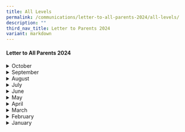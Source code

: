```yaml
---
title: All Levels
permalink: /communications/letter-to-all-parents-2024/all-levels/
description: ""
third_nav_title: Letter to Parents 2024
variant: markdown
---
```

#### Letter to All Parents 2024

<details>
  <summary>October</summary>
<ul>
	<li>
		<a href="/files/2024%20Letter%20to%20Parents/Letter%20to%20all%20Parents/7_Oct_24___public_speaking_workshop.pdf">Public Speaking Enrichment Workshop</a><font size="2"> (7 October 2024)</font>
	</li>
	<li>
		<a href="/files/2024%20Letter%20to%20Parents/Letter%20to%20all%20Parents/7_Oct_24_Post_PSLE.pdf">P6 Post PSLE Programme</a><font size="2"> (7 October 2024)</font>
	</li>
	<li>
		<a href="/files/2024%20Letter%20to%20Parents/Letter%20to%20all%20Parents/9_Oct_24__P5_Curriculum_support.pdf">PS Curriculum Support: 14 Oct 2024 to 16 Oct 2024</a><font size="2"> (9 October 2024)</font>
	</li>
	</ul>
</details>

<details>
  <summary>September</summary>
<ul>
	<li>
		<a href="/files/2024%20Letter%20to%20Parents/Primary%205/9_Sep_P5_end_year_oral.pdf">P5 End of Year Oral Examination</a><font size="2"> (9 September 2024)</font>
	</li>
	<li>
		<a href="/files/2024%20Letter%20to%20Parents/Primary%204/9_Sep_P4_end_year_oral.pdf">P4 End of Year Oral Examination</a><font size="2"> (9 September 2024)</font>
	</li>
	</ul>
</details>

<details>
  <summary>August</summary>
<ul>
	<li>
		<a href="/files/2024%20Letter%20to%20Parents/Letter%20to%20all%20Parents/End_of_Term_3_Letter_to_Parents_2024_30_Aug_2024.pdf">End of Term 3 Letters to Parents</a><font size="2"> (30 August 2024)</font>
	</li>
	</ul>
</details>
<details>
  <summary>July</summary>
<ul>
	<li>
		<a href="/files/2024%20Letter%20to%20Parents/Letter%20to%20all%20Parents/2_July_Chinese_Culture_Musical.pdf">Chinese Cultural Musical Performance</a><font size="2"> (2 July 2024)</font>
	</li>
	<li>
		<a href="/files/2024%20Letter%20to%20Parents/Primary%203/8_July_P3_Assessment.pdf">Assessment for Primary 3</a><font size="2"> (8 July 2024)</font>
	</li>
	<li>
		<a href="/files/2024%20Letter%20to%20Parents/Primary%204/8_July_P4_Assessment.pdf">Assessment for Primary 4</a><font size="2"> (8 July 2024)</font>
	</li>
	<li>
		<a href="/files/2024%20Letter%20to%20Parents/Primary%205/8_July_P5_Assessment.pdf">Assessment for Primary 5</a><font size="2"> (8 July 2024)</font>
	</li>
		<li>
		<a href="/files/2024%20Letter%20to%20Parents/Letter%20to%20all%20Parents/10_July_Serve_to_Lead.pdf">Dance of the Nation Training Programme</a><font size="2"> (10 July 2024)</font>
	</li>
	</ul>
</details>
<details>
  <summary>June</summary>
<ul>
	<li>
		<a href="/files/2024%20Letter%20to%20Parents/Primary%206/25_June_Update_of_P6_Exam.pdf">Updates to the 2024 P6 Preliminary Exam Schedule</a><font size="2"> (25 June 2024)</font>
	</li>
	</ul>
</details>
<details>
  <summary>May</summary>
<ul>
	<li>
		<a href="/files/2024%20Letter%20to%20Parents/Letter%20to%20all%20Parents/5_May_Becoming_An_Active_and_Healthy_Meridian.pdf">Becoming An Active and Healthy Meridian</a><font size="2"> (5 May 2024)</font>
	</li>
	<li>
		<a href="/files/2024%20Letter%20to%20Parents/Primary%204/7_May_MT_Fortnight_cultural_and_language_camp.pdf">MT Fortnight Cultural and Language Camp 2024</a><font size="2"> (7 May 2024)</font>
	</li>
	<li>
		<a href="/files/2024%20Letter%20to%20Parents/Primary%204/8_May_Virtual_overseas_chinese_language.pdf">Virtual Overseas Chinese Language &amp; Cultural Immersion Programme 2024 </a><font size="2"> (8 May 2024)</font>
	</li>
	<li>
		<a href="/files/2024%20Letter%20to%20Parents/Letter%20to%20all%20Parents/24_May__End_of_Term_2_Letter_to_Parents_2024.pdf">End of Term 2 Letter to Parents 2024 </a><font size="2"> (24 May 2024)</font>
	</li>
	</ul>
</details>

<details>
  <summary>April</summary>
<ul>
	<li>
		<a href="/files/2024%20Letter%20to%20Parents/Letter%20to%20all%20Parents/1_April_P3_P6_Peer_Support_Leaders_Meeting_2024.pdf">P3-P6 Peer Support Leaders Meeting 2024</a><font size="2"> (1 April 2024)</font>
	</li>
	<li>
		<a href="/files/2024%20Letter%20to%20Parents/Letter%20to%20all%20Parents/5_April_P5_E2K_maths_programme.pdf">P5 E2K Mathematics Programme</a><font size="2"> (5 April 2024)</font>
	</li>
	<li>
		<a href="/files/2024%20Letter%20to%20Parents/Letter%20to%20all%20Parents/P5_Term_2_e_Oral.pdf">P5 Term 2: Oral Communications</a><font size="2"> (8 April 2024)</font>
	</li>
	<li>
		<a href="/files/2024%20Letter%20to%20Parents/Letter%20to%20all%20Parents/9_April_P4_Visual_Spatial_Math_Competition_2024.pdf">P4 - Visual Spatial Mathlympics Competition 2024</a><font size="2"> (9 April 2024)</font>
	</li>
	<li>
		<a href="/files/2024%20Letter%20to%20Parents/Letter%20to%20all%20Parents/19_April_P1_SOSU.pdf">P1 Step Out Step Up Learning Week 2024</a><font size="2"> (19 April 2024)</font>
	</li>
	<li>
		<a href="/files/2024%20Letter%20to%20Parents/Letter%20to%20all%20Parents/19_April_P2_SOSU.pdf">P2 Step Out Step Up Learning Week 2024</a><font size="2"> (19 April 2024)</font>
	</li>
	<li>
		<a href="/files/2024%20Letter%20to%20Parents/Letter%20to%20all%20Parents/19_April_P3_SOSU.pdf">P3 Step Out Step Up Learning Week 2024</a><font size="2"> (19 April 2024)</font>
	</li>
	<li>
		<a href="/files/2024%20Letter%20to%20Parents/Letter%20to%20all%20Parents/19_April_P4_SOSU.pdf">P4 Step Out Step Up Learning Week 2024</a><font size="2"> (19 April 2024)</font>
	</li>
	<li>
		<a href="/files/2024%20Letter%20to%20Parents/Letter%20to%20all%20Parents/19_April_P5_SOSU.pdf">P5 Step Out Step Up Learning Week 2024</a><font size="2"> (19 April 2024)</font>
	</li>
	<li>
		<a href="/files/2024%20Letter%20to%20Parents/Letter%20to%20all%20Parents/19_April_P6_SOSU.pdf">P6 Step Out Step Up Learning Week 2024</a><font size="2"> (19 April 2024)</font>
	</li>
	<li>
		<a href="/files/2024%20Letter%20to%20Parents/Letter%20to%20all%20Parents/P4_Term_2_e_Oral_19_April_2024.pdf">P4 Term 2: Oral Communications</a><font size="2"> (19 April 2024)</font>
	</li>
	</ul>
</details>
<details>
  <summary>March</summary>
<ul>
	<li>
		<a href="/files/2024%20Letter%20to%20Parents/Primary%202/1_Mar___P2_FBL_to_Science_centre_singapore.pdf">P2 Field-Based Learning (FBL) to Science Centre Singapore</a><font size="2"> (1 March 2024)</font>
	</li>
	<li>
		<a href="/files/2024%20Letter%20to%20Parents/Letter%20to%20all%20Parents/8_March_2024_P5_Overseas_Immersion_Trip_to_Chiang_Mai.pdf">P5 Overseas Immersion Trip To Chiang Mai, Thailand</a><font size="2"> (8 March 2024)</font>
	</li>
	<li>
		<a href="/files/2024%20Letter%20to%20Parents/Letter%20to%20all%20Parents/End_of_Term_1_Letter_to_Parents_2024_.pdf">End of Term 1 Letter to Parents 2024</a><font size="2"> (11 March 2024)</font>
	</li>
	</ul>
</details>

<details>
  <summary>February</summary>
<ul>
	<li>
		<a href="/files/2024%20Letter%20to%20Parents/Primary%205/P5_Overseas_immersion_trip.pdf">2024 P5 Overseas Immersion Trip</a><font size="2"> (8 February 2024)</font>
	</li>
	<li>
		<a href="/files/2024%20Letter%20to%20Parents/Letter%20to%20all%20Parents/23_Feb___JSA_selection_trials_parents_nomination.pdf">Junior Sports Academy (JSA) Selection Trials 2024 Parents' Nomination</a><font size="2"> (23 February 2024)</font>
	</li>
		<li>
		<a href="/files/2024%20Letter%20to%20Parents/Letter%20to%20all%20Parents/23_Feb___Invitation_to_JSA_selection_trials.pdf">Invitation To Junior Sports Academy (JSA) Selection Trials 2024</a><font size="2"> (23 February 2024)</font>
	</li>
	</ul>
</details>


<details>
  <summary>January</summary>
<ul>
	<li>
		<a href="/files/2024%20Letter%20to%20Parents/Letter%20to%20all%20Parents/MOE_Centrally_8_Jan.pdf">MOE's Centrally Provisioned Digital Tools</a><font size="2"> (8 January 2024)</font>
	</li>
	<li>
		<a href="/files/2024%20Letter%20to%20Parents/Primary%201/P1_Use_of_ICT_in_Learning_9_Jan.pdf">Primary 1 Use of ICT for Learning and Cyber Wellness</a><font size="2"> (9 January 2024)</font>
	</li>
	<li>
		<a href="/files/Communications/Letters%20to%20All%20Parents%202024/2024_Start_of_Year_Letter_to_Parents_Final_10_Jan.pdf">Start of the Year Letter to Parents</a><font size="2"> (10 January 2024)</font>
	</li>
		<li>
		<a href="/files/2024%20Letter%20to%20Parents/Letter%20to%20all%20Parents/Use_of_ICT_in_Learning_10_Jan.pdf">Primary 2 to Primary 6 Use of ICT for Learning and Cyber Wellness</a><font size="2"> (10 January 2024)</font>
	</li>
	<li>
		<a href="/files/2024%20Letter%20to%20Parents/Letter%20to%20all%20Parents/Student_meeting_19_Jan.pdf">Student Council Meeting</a><font size="2"> (19 January 2024)</font>
	</li>
	<li>
		<a href="/files/2024%20Letter%20to%20Parents/Primary%203/P3_Public_Speaking_22_Jan.pdf">English Enrichment Programme: Public Speaking for Primary 3</a><font size="2"> (22 January 2024)</font>
	</li>
	<li>
		<a href="/files/2024%20Letter%20to%20Parents/Primary%204/P4_English_Public_speaking_22_Jan.pdf">English Enrichment Programme: Public Speaking for Primary 4</a><font size="2"> (22 January 2024)</font>
	</li>
		<li>
		<a href="/files/2024%20Letter%20to%20Parents/Letter%20to%20all%20Parents/Wits_Words_22_Jan.pdf">Wits &amp; Words: Inter-school Debate Championship 2024</a><font size="2"> (22 January 2024)</font>
	</li>
	<li>
		<a href="/files/2024%20Letter%20to%20Parents/Primary%203/P3_CCM_24_Jan.pdf">Beginner Conversational Chinese/Malay Language (CCM) Module for P3 Students</a><font size="2"> (24 January 2024)</font>
	</li>
	</ul>
</details>